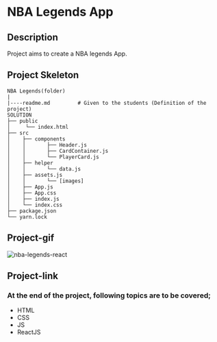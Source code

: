 # NBA Legends App
## Description
Project aims to create a NBA legends App.
## Project Skeleton
```
NBA Legends(folder)
|
|----readme.md         # Given to the students (Definition of the project)
SOLUTION
├── public
│     └── index.html
├── src
│    ├── components
│    │       ├── Header.js
│    │       ├── CardContainer.js
│    │       └── PlayerCard.js
│    ├── helper
│    │       └── data.js
│    ├── assets.js
│    │       └── [images]
│    ├── App.js
│    ├── App.css
│    ├── index.js
│    └── index.css
├── package.json
└── yarn.lock
```
## Project-gif
![nba-legends-react](https://user-images.githubusercontent.com/102467587/223734853-6621024d-fe0e-4530-ba28-ddac4ddec867.gif)
## Project-link

### At the end of the project, following topics are to be covered;
- HTML
- CSS
- JS
- ReactJS
